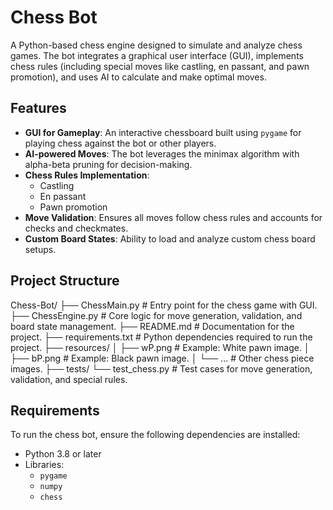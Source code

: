 # Chess Bot

A Python-based chess engine designed to simulate and analyze chess games. The bot integrates a graphical user interface (GUI), implements chess rules (including special moves like castling, en passant, and pawn promotion), and uses AI to calculate and make optimal moves.

## Features

- **GUI for Gameplay**: An interactive chessboard built using `pygame` for playing chess against the bot or other players.
- **AI-powered Moves**: The bot leverages the minimax algorithm with alpha-beta pruning for decision-making.
- **Chess Rules Implementation**:
  - Castling
  - En passant
  - Pawn promotion
- **Move Validation**: Ensures all moves follow chess rules and accounts for checks and checkmates.
- **Custom Board States**: Ability to load and analyze custom chess board setups.

## Project Structure
Chess-Bot/
├── ChessMain.py # Entry point for the chess game with GUI.
├── ChessEngine.py # Core logic for move generation, validation, and board state management.
├── README.md # Documentation for the project.
├── requirements.txt # Python dependencies required to run the project.
├── resources/
│   ├── wP.png # Example: White pawn image.
│   ├── bP.png # Example: Black pawn image.
│   └── ... # Other chess piece images.
├── tests/
└── test_chess.py # Test cases for move generation, validation, and special rules.

## Requirements

To run the chess bot, ensure the following dependencies are installed:

- Python 3.8 or later
- Libraries:
  - `pygame`
  - `numpy`
  - `chess`
